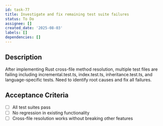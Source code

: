 ```yaml
---
id: task-77
title: Investigate and fix remaining test suite failures
status: To Do
assignee: []
created_date: '2025-08-03'
labels: []
dependencies: []
---
```


## Description

After implementing Rust cross-file method resolution, multiple test files are failing including incremental.test.ts, index.test.ts, inheritance.test.ts, and language-specific tests. Need to identify root causes and fix all failures.

## Acceptance Criteria

- [ ] All test suites pass
- [ ] No regression in existing functionality
- [ ] Cross-file resolution works without breaking other features
